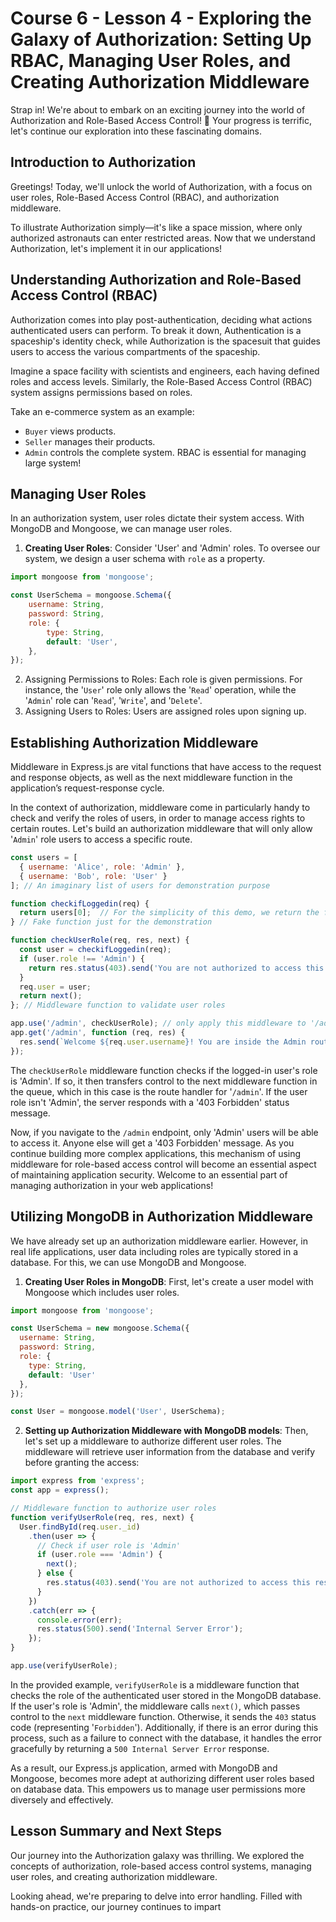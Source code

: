 # Course 6 - Lesson 4 - Exploring the Galaxy of Authorization: Setting Up RBAC, Managing User Roles, and Creating Authorization Middleware
Strap in! We're about to embark on an exciting journey into the world of Authorization and Role-Based Access Control! 🚀 Your progress is terrific, let's continue our exploration into these fascinating domains.

## Introduction to Authorization
Greetings! Today, we'll unlock the world of Authorization, with a focus on user roles, Role-Based Access Control (RBAC), and authorization middleware.

To illustrate Authorization simply—it's like a space mission, where only authorized astronauts can enter restricted areas. Now that we understand Authorization, let's implement it in our applications!

## Understanding Authorization and Role-Based Access Control (RBAC)
Authorization comes into play post-authentication, deciding what actions authenticated users can perform. To break it down, Authentication is a spaceship's identity check, while Authorization is the spacesuit that guides users to access the various compartments of the spaceship.

Imagine a space facility with scientists and engineers, each having defined roles and access levels. Similarly, the Role-Based Access Control (RBAC) system assigns permissions based on roles.

Take an e-commerce system as an example:

- `Buyer` views products.
- `Seller` manages their products.
- `Admin` controls the complete system.
RBAC is essential for managing large system!

## Managing User Roles
In an authorization system, user roles dictate their system access. With MongoDB and Mongoose, we can manage user roles.

1. **Creating User Roles**: Consider 'User' and 'Admin' roles. To oversee our system, we design a user schema with `role` as a property.
```JavaScript
import mongoose from 'mongoose';

const UserSchema = mongoose.Schema({
    username: String,
    password: String,
    role: {
        type: String,
        default: 'User',
    },
});
```
2. Assigning Permissions to Roles: Each role is given permissions. For instance, the '`User`' role only allows the '`Read`' operation, while the '`Admin`' role can '`Read`', '`Write`', and '`Delete`'.
3. Assigning Users to Roles: Users are assigned roles upon signing up.

## Establishing Authorization Middleware
Middleware in Express.js are vital functions that have access to the request and response objects, as well as the next middleware function in the application’s request-response cycle.

In the context of authorization, middleware come in particularly handy to check and verify the roles of users, in order to manage access rights to certain routes. Let's build an authorization middleware that will only allow '`Admin`' role users to access a specific route.

```JavaScript
const users = [
  { username: 'Alice', role: 'Admin' },
  { username: 'Bob', role: 'User' }
]; // An imaginary list of users for demonstration purpose

function checkifLoggedin(req) {
  return users[0];  // For the simplicity of this demo, we return the first user from our list, assuming they are logged in
} // Fake function just for the demonstration

function checkUserRole(req, res, next) {
  const user = checkifLoggedin(req);
  if (user.role !== 'Admin') {
    return res.status(403).send('You are not authorized to access this resource');
  }
  req.user = user; 
  return next(); 
}; // Middleware function to validate user roles

app.use('/admin', checkUserRole); // only apply this middleware to '/admin' route
app.get('/admin', function (req, res) {
  res.send(`Welcome ${req.user.username}! You are inside the Admin route`);
});
```
The `checkUserRole` middleware function checks if the logged-in user's role is 'Admin'. If so, it then transfers control to the next middleware function in the queue, which in this case is the route handler for '`/admin`'. If the user role isn't 'Admin', the server responds with a '403 Forbidden' status message.

Now, if you navigate to the `/admin` endpoint, only 'Admin' users will be able to access it. Anyone else will get a '403 Forbidden' message. As you continue building more complex applications, this mechanism of using middleware for role-based access control will become an essential aspect of maintaining application security. Welcome to an essential part of managing authorization in your web applications!

## Utilizing MongoDB in Authorization Middleware
We have already set up an authorization middleware earlier. However, in real life applications, user data including roles are typically stored in a database. For this, we can use MongoDB and Mongoose.

1. **Creating User Roles in MongoDB**: First, let's create a user model with Mongoose which includes user roles.
```JavaScript
import mongoose from 'mongoose';

const UserSchema = new mongoose.Schema({
  username: String,
  password: String,
  role: {
    type: String,
    default: 'User'
  },
});

const User = mongoose.model('User', UserSchema);
```
2. **Setting up Authorization Middleware with MongoDB models**: Then, let's set up a middleware to authorize different user roles. The middleware will retrieve user information from the database and verify before granting the access:
```JavaScript
import express from 'express';
const app = express();

// Middleware function to authorize user roles
function verifyUserRole(req, res, next) {
  User.findById(req.user._id)
    .then(user => {
      // Check if user role is 'Admin'
      if (user.role === 'Admin') {
        next();
      } else {
        res.status(403).send('You are not authorized to access this resource');
      }
    })
    .catch(err => {
      console.error(err);
      res.status(500).send('Internal Server Error');
    });
}

app.use(verifyUserRole);
```
In the provided example, `verifyUserRole` is a middleware function that checks the role of the authenticated user stored in the MongoDB database. If the user's role is 'Admin', the middleware calls `next()`, which passes control to the `next` middleware function. Otherwise, it sends the `403` status code (representing '`Forbidden`'). Additionally, if there is an error during this process, such as a failure to connect with the database, it handles the error gracefully by returning a `500 Internal Server Error` response.

As a result, our Express.js application, armed with MongoDB and Mongoose, becomes more adept at authorizing different user roles based on database data. This empowers us to manage user permissions more diversely and effectively.

## Lesson Summary and Next Steps
Our journey into the Authorization galaxy was thrilling. We explored the concepts of authorization, role-based access control systems, managing user roles, and creating authorization middleware.

Looking ahead, we're preparing to delve into error handling. Filled with hands-on practice, our journey continues to impart 
